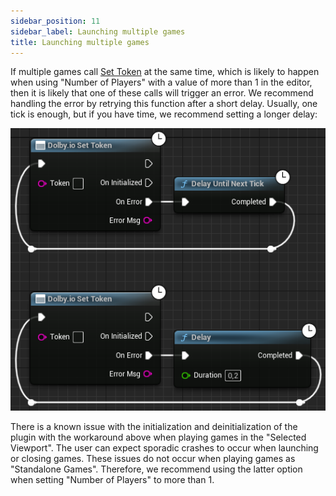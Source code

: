 ```yaml
---
sidebar_position: 11
sidebar_label: Launching multiple games
title: Launching multiple games
---
```


If multiple games call [Set Token](../blueprints/functions.md#dolbyio-set-token) at the same time, which is likely to happen when using "Number of Players" with a value of more than 1 in the editor, then it is likely that one of these calls will trigger an error. We recommend handling the error by retrying this function after a short delay. Usually, one tick is enough, but if you have time, we recommend setting a longer delay:

![](../../static/img/multiple-games.png)

There is a known issue with the initialization and deinitialization of the plugin with the workaround above when playing games in the "Selected Viewport". The user can expect sporadic crashes to occur when launching or closing games. These issues do not occur when playing games as "Standalone Games". Therefore, we recommend using the latter option when setting "Number of Players" to more than 1. 
